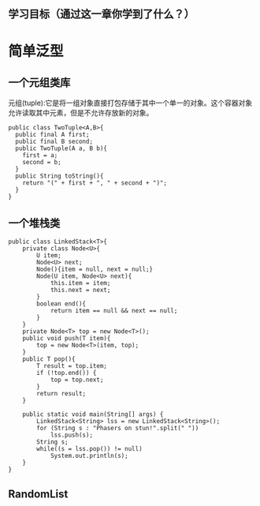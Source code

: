 学习目标（通过这一章你学到了什么？）
-------------------


简单泛型
==========
一个元组类库
------
元组(tuple):它是将一组对象直接打包存储于其中一个单一的对象。这个容器对象允许读取其中元素，但是不允许存放新的对象。
```
public class TwoTuple<A,B>{
  public final A first;
  public final B second;
  public TwoTuple(A a, B b){
    first = a;
    second = b;
  }
  public String toString(){
    return "(" + first + ", " + second + ")";
  }
}
```

一个堆栈类
-----------
```
public class LinkedStack<T>{
	private class Node<U>{
		U item;
		Node<U> next;
		Node(){item = null, next = null;}
		Node(U item, Node<U> next){
			this.item = item;
			this.next = next;
		}
		boolean end(){
			return item == null && next == null;
		}
	}
	private Node<T> top = new Node<T>();
	public void push(T item){
		top = new Node<T>(item, top);
	}
	public T pop(){
		T result = top.item;
		if (!top.end()) {
			top = top.next;
		}
		return result;
	}

	public static void main(String[] args) {
		LinkedStack<String> lss = new LinkedStack<String>();
		for (String s : "Phasers on stun!".split(" "))
			lss.push(s);
		String s;
		while((s = lss.pop()) != null)
			System.out.println(s);
	}
}
```
RandomList
---------------
